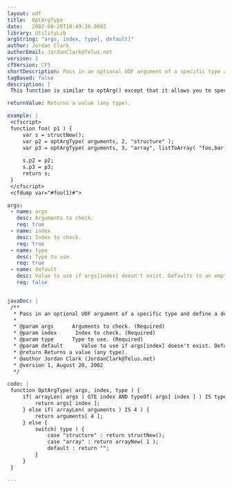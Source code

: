 ```yaml
---
layout: udf
title:  OptArgType
date:   2002-08-20T10:49:20.000Z
library: UtilityLib
argString: "args, index, type[, default]"
author: Jordan Clark
authorEmail: JordanClark@Telus.net
version: 1
cfVersion: CF5
shortDescription: Pass in an optional UDF argument of a specific type and define a default value at once.
tagBased: false
description: |
 This function is similar to optArg() except that it allows you to specify a type of the argument, if the provided arg isn't the correct type, then the default  value is used. Also when types &quot;structure&quot; and &quot;array&quot; are used an empty array / struct is created when no default value is specified. This tag requires the typeOf() udf to work.

returnValue: Returns a value (any type).

example: |
 <cfscript>
 function foo( p1 ) {
     var s = structNew();
     var p2 = optArgType( arguments, 2, "structure" );
     var p3 = optArgType( arguments, 3, "array", listToArray( "foo,bar,grill" ));
 
     s.p2 = p2;
     s.p3 = p3;
     return s;
 }
 </cfscript>
 <cfdump var="#foo(1)#">

args:
 - name: args
   desc: Arguments to check.
   req: true
 - name: index
   desc: Index to check.
   req: true
 - name: type
   desc: Type to use.
   req: true
 - name: default
   desc: Value to use if args[index] doesn't exist. Defaults to an empty string if type isn't struct or array.
   req: false


javaDoc: |
 /**
  * Pass in an optional UDF argument of a specific type and define a default value at once.
  * 
  * @param args      Arguments to check. (Required)
  * @param index      Index to check. (Required)
  * @param type      Type to use. (Required)
  * @param default      Value to use if args[index] doesn't exist. Defaults to an empty string if type isn't struct or array. (Optional)
  * @return Returns a value (any type). 
  * @author Jordan Clark (JordanClark@Telus.net) 
  * @version 1, August 20, 2002 
  */

code: |
 function OptArgType( args, index, type ) {
     if( arrayLen( args ) GTE index AND typeOf( args[ index ] ) IS type ) {
         return args[ index ];
     } else if( arrayLen( arguments ) IS 4 ) {
         return arguments[ 4 ];
     } else {
         switch( type ) {
             case "structure" : return structNew();
             case "array" : return arrayNew( 1 );
             default : return "";
         }
     }
 }

---
```


